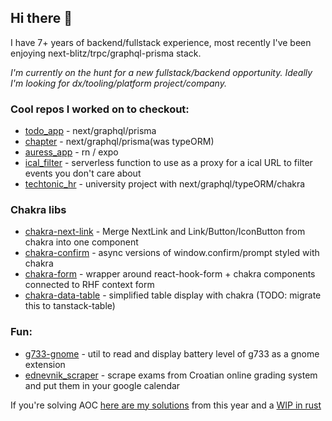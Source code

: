 ## Hi there 👋

I have 7+ years of backend/fullstack experience, most recently I've been enjoying next-blitz/trpc/graphql-prisma stack. 

*I'm currently on the hunt for a new fullstack/backend opportunity. Ideally I'm looking for dx/tooling/platform project/company.*

### Cool repos I worked on to checkout:
- [todo_app](https://github.com/Zeko369/todo_app) - next/graphql/prisma
- [chapter](https://github.com/freeCodeCamp/chapter) - next/graphql/prisma(was typeORM)
- [auress_app](https://github.com/Zeko369/auress-app) - rn / expo
- [ical_filter](https://github.com/Zeko369/ical-filter) - serverless function to use as a proxy for a ical URL to filter events you don't care about
- [techtonic_hr](https://github.com/Zeko369/tectonichr) - university project with next/graphql/typeORM/chakra

### Chakra libs
- [chakra-next-link](https://github.com/Zeko369/chakra-next-link) - Merge NextLink and Link/Button/IconButton from chakra into one component
- [chakra-confirm](https://github.com/Zeko369/chakra-confirm) - async versions of window.confirm/prompt styled with chakra
- [chakra-form](https://github.com/Zeko369/chakra-form) - wrapper around react-hook-form + chakra components connected to RHF context form
- [chakra-data-table](https://github.com/Zeko369/chakra-data-table) - simplified table display with chakra (TODO: migrate this to tanstack-table)

### Fun:
- [g733-gnome](https://github.com/Zeko369/g733-gnome-shell) - util to read and display battery level of g733 as a gnome extension
- [ednevnik_scraper](https://github.com/Zeko369/ednevnik_scraper) - scrape exams from Croatian online grading system and put them in your google calendar

If you're solving AOC [here are my solutions](https://github.com/Zeko369/Advent-of-code-2022) from this year and a [WIP in rust](https://github.com/Zeko369/aoc-rust-2022)

<!--
**Zeko369/Zeko369** is a ✨ _special_ ✨ repository because its `README.md` (this file) appears on your GitHub profile.

Here are some ideas to get you started:

- 🔭 I’m currently working on ...
- 🌱 I’m currently learning ...
- 👯 I’m looking to collaborate on ...
- 🤔 I’m looking for help with ...
- 💬 Ask me about ...
- 📫 How to reach me: ...
- 😄 Pronouns: ...
- ⚡ Fun fact: ...
-->
